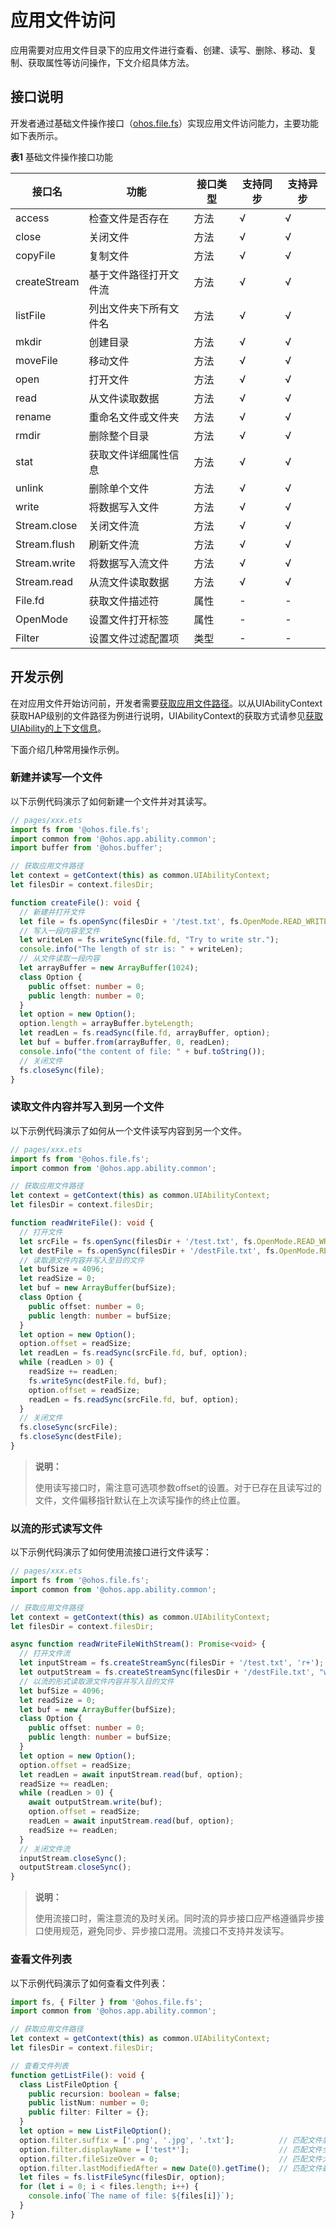 # 应用文件访问

应用需要对应用文件目录下的应用文件进行查看、创建、读写、删除、移动、复制、获取属性等访问操作，下文介绍具体方法。

## 接口说明

开发者通过基础文件操作接口（[ohos.file.fs](../reference/apis/js-apis-file-fs.md)）实现应用文件访问能力，主要功能如下表所示。

**表1** 基础文件操作接口功能

| 接口名 | 功能 | 接口类型 | 支持同步 | 支持异步 | 
| -------- | -------- | -------- | -------- | -------- |
| access | 检查文件是否存在 | 方法 | √ | √ | 
| close | 关闭文件 | 方法 | √ | √ | 
| copyFile | 复制文件 | 方法 | √ | √ | 
| createStream | 基于文件路径打开文件流 | 方法 | √ | √ | 
| listFile | 列出文件夹下所有文件名 | 方法 | √ | √ | 
| mkdir | 创建目录 | 方法 | √ | √ | 
| moveFile | 移动文件 | 方法 | √ | √ | 
| open | 打开文件 | 方法 | √ | √ | 
| read | 从文件读取数据 | 方法 | √ | √ | 
| rename | 重命名文件或文件夹 | 方法 | √ | √ | 
| rmdir | 删除整个目录 | 方法 | √ | √ | 
| stat | 获取文件详细属性信息 | 方法 | √ | √ | 
| unlink | 删除单个文件 | 方法 | √ | √ | 
| write | 将数据写入文件 | 方法 | √ | √ | 
| Stream.close | 关闭文件流 | 方法 | √ | √ | 
| Stream.flush | 刷新文件流 | 方法 | √ | √ | 
| Stream.write | 将数据写入流文件 | 方法 | √ | √ | 
| Stream.read | 从流文件读取数据 | 方法 | √ | √ | 
| File.fd | 获取文件描述符 | 属性 | - | - | 
| OpenMode | 设置文件打开标签 | 属性 | - | - | 
| Filter | 设置文件过滤配置项 | 类型 | - | - | 

## 开发示例

在对应用文件开始访问前，开发者需要[获取应用文件路径](../application-models/application-context-stage.md#获取应用文件路径)。以从UIAbilityContext获取HAP级别的文件路径为例进行说明，UIAbilityContext的获取方式请参见[获取UIAbility的上下文信息](../application-models/uiability-usage.md#获取uiability的上下文信息)。

下面介绍几种常用操作示例。

### 新建并读写一个文件

以下示例代码演示了如何新建一个文件并对其读写。

```ts
// pages/xxx.ets
import fs from '@ohos.file.fs';
import common from '@ohos.app.ability.common';
import buffer from '@ohos.buffer';

// 获取应用文件路径
let context = getContext(this) as common.UIAbilityContext;
let filesDir = context.filesDir;

function createFile(): void {
  // 新建并打开文件
  let file = fs.openSync(filesDir + '/test.txt', fs.OpenMode.READ_WRITE | fs.OpenMode.CREATE);
  // 写入一段内容至文件
  let writeLen = fs.writeSync(file.fd, "Try to write str.");
  console.info("The length of str is: " + writeLen);
  // 从文件读取一段内容
  let arrayBuffer = new ArrayBuffer(1024);
  class Option {
    public offset: number = 0;
    public length: number = 0;
  }
  let option = new Option();
  option.length = arrayBuffer.byteLength;
  let readLen = fs.readSync(file.fd, arrayBuffer, option);
  let buf = buffer.from(arrayBuffer, 0, readLen);
  console.info("the content of file: " + buf.toString());
  // 关闭文件
  fs.closeSync(file);
}
```

### 读取文件内容并写入到另一个文件

以下示例代码演示了如何从一个文件读写内容到另一个文件。

```ts
// pages/xxx.ets
import fs from '@ohos.file.fs';
import common from '@ohos.app.ability.common';

// 获取应用文件路径
let context = getContext(this) as common.UIAbilityContext;
let filesDir = context.filesDir;

function readWriteFile(): void {
  // 打开文件
  let srcFile = fs.openSync(filesDir + '/test.txt', fs.OpenMode.READ_WRITE);
  let destFile = fs.openSync(filesDir + '/destFile.txt', fs.OpenMode.READ_WRITE | fs.OpenMode.CREATE);
  // 读取源文件内容并写入至目的文件
  let bufSize = 4096;
  let readSize = 0;
  let buf = new ArrayBuffer(bufSize);
  class Option {
    public offset: number = 0;
    public length: number = bufSize;
  }
  let option = new Option();
  option.offset = readSize;
  let readLen = fs.readSync(srcFile.fd, buf, option);
  while (readLen > 0) {
    readSize += readLen;
    fs.writeSync(destFile.fd, buf);
    option.offset = readSize;
    readLen = fs.readSync(srcFile.fd, buf, option);
  }
  // 关闭文件
  fs.closeSync(srcFile);
  fs.closeSync(destFile);
}
```

> **说明：**
>
> 使用读写接口时，需注意可选项参数offset的设置。对于已存在且读写过的文件，文件偏移指针默认在上次读写操作的终止位置。

### 以流的形式读写文件

以下示例代码演示了如何使用流接口进行文件读写：

```ts
// pages/xxx.ets
import fs from '@ohos.file.fs';
import common from '@ohos.app.ability.common';

// 获取应用文件路径
let context = getContext(this) as common.UIAbilityContext;
let filesDir = context.filesDir;

async function readWriteFileWithStream(): Promise<void> {
  // 打开文件流
  let inputStream = fs.createStreamSync(filesDir + '/test.txt', 'r+');
  let outputStream = fs.createStreamSync(filesDir + '/destFile.txt', "w+");
  // 以流的形式读取源文件内容并写入目的文件
  let bufSize = 4096;
  let readSize = 0;
  let buf = new ArrayBuffer(bufSize);
  class Option {
    public offset: number = 0;
    public length: number = bufSize;
  }
  let option = new Option();
  option.offset = readSize;
  let readLen = await inputStream.read(buf, option);
  readSize += readLen;
  while (readLen > 0) {
    await outputStream.write(buf);
    option.offset = readSize;
    readLen = await inputStream.read(buf, option);
    readSize += readLen;
  }
  // 关闭文件流
  inputStream.closeSync();
  outputStream.closeSync();
}
```

> **说明：**
>
> 使用流接口时，需注意流的及时关闭。同时流的异步接口应严格遵循异步接口使用规范，避免同步、异步接口混用。流接口不支持并发读写。

### 查看文件列表

以下示例代码演示了如何查看文件列表：

```ts
import fs, { Filter } from '@ohos.file.fs';
import common from '@ohos.app.ability.common';

// 获取应用文件路径
let context = getContext(this) as common.UIAbilityContext;
let filesDir = context.filesDir;

// 查看文件列表
function getListFile(): void {
  class ListFileOption {
    public recursion: boolean = false;
    public listNum: number = 0;
    public filter: Filter = {};
  }
  let option = new ListFileOption();
  option.filter.suffix = ['.png', '.jpg', '.txt'];          // 匹配文件后缀名为'.png','.jpg','.txt'
  option.filter.displayName = ['test*'];                    // 匹配文件全名以'test'开头
  option.filter.fileSizeOver = 0;                           // 匹配文件大小大于等于0
  option.filter.lastModifiedAfter = new Date(0).getTime();  // 匹配文件最近修改时间在1970年1月1日之后
  let files = fs.listFileSync(filesDir, option);
  for (let i = 0; i < files.length; i++) {
    console.info(`The name of file: ${files[i]}`);
  }
}
```
